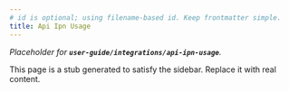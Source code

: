 ```yaml
---
# id is optional; using filename-based id. Keep frontmatter simple.
title: Api Ipn Usage
---
```


_Placeholder for **`user-guide/integrations/api-ipn-usage`**._

This page is a stub generated to satisfy the sidebar.
Replace it with real content.
